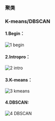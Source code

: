 ### 聚类
### K-means/DBSCAN
#### 1.Begin：
![1 begin](https://github.com/user-attachments/assets/29abcd95-de8a-4878-84fa-8141de5335e6)
#### 2.Intropro：
![2 intro](https://github.com/user-attachments/assets/040c222d-ea1b-4204-8503-24eeaa413b64)
#### 3.K-means：
![3 kmeans](https://github.com/user-attachments/assets/a92b4334-7281-48e5-b493-433edd81f0aa)
#### 4.DBSCAN:
![4 DBSCAN](https://github.com/user-attachments/assets/18da66c1-176a-4325-8cf9-5e66ad44921a)
#### 
